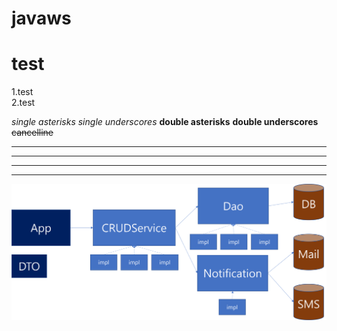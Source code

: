 # javaws   
# test   
1.test   
2.test


*single asterisks*
_single underscores_
**double asterisks**
__double underscores__
~~cancelline~~


* * *

***

*****

- - -



![2-1_title](https://github.com/leejeani/javaws/blob/main/ws0306/0309.png)

